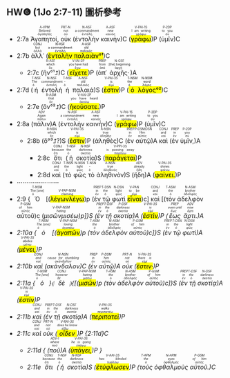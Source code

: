 ## HW❻ (1Jo 2:7-11) 圖析參考



- 2:7a <RUBY><ruby><ruby>Ἀγαπητοί,<rt>ἀγαπητός</rt></ruby><rt>Beloved</rt></ruby><rt>A-VPM</rt></RUBY> <RUBY><ruby><ruby>οὐκ<rt>οὐ</rt></ruby><rt>not</rt></ruby><rt>PRT-N</rt></RUBY> (<RUBY><ruby><ruby>ἐντολὴν<rt>ἐντολή</rt></ruby><rt>a commandment</rt></ruby><rt>N-ASF</rt></RUBY> <RUBY><ruby><ruby>καινὴν<rt>καινός</rt></ruby><rt>new</rt></ruby><rt>A-ASF</rt></RUBY>)C (<RUBY><ruby><ruby><mark class='verb'>γράφω</mark><rt>γράφω</rt></ruby><rt>I am writing</rt></ruby><rt>V-PAI-1S</rt></RUBY>)P (<RUBY><ruby><ruby>ὑμῖν<rt>σύ</rt></ruby><rt>to you</rt></ruby><rt>P-2DP</rt></RUBY>)C
- 2:7b <RUBY><ruby><ruby>ἀλλ᾽<rt>ἀλλά</rt></ruby><rt>but</rt></ruby><rt>CONJ</rt></RUBY> (<mark><RUBY><ruby><ruby>ἐντολὴν<rt>ἐντολή</rt></ruby><rt>a commandment</rt></ruby><rt>N-ASF</rt></RUBY> <RUBY><ruby><ruby>παλαιὰν<rt>παλαιός</rt></ruby><rt>old</rt></ruby><rt>A-ASF</rt></RUBY>°¹</mark>)C 
	- 2:7c (<RUBY><ruby><ruby>ἣν°¹⮥<rt>ὅς</rt></ruby><rt>which</rt></ruby><rt>R-ASF</rt></RUBY>)C (<RUBY><ruby><ruby><mark class='verb'>εἴχετε</mark><rt>ἔχω</rt></ruby><rt>you have had</rt></ruby><rt>V-IAI-2P</rt></RUBY>)P (<RUBY><ruby><ruby>ἀπ᾽<rt>ἀπό</rt></ruby><rt>from</rt></ruby><rt>PREP</rt></RUBY> <RUBY><ruby><ruby>ἀρχῆς·<rt>ἀρχή</rt></ruby><rt>[the] beginning</rt></ruby><rt>N-GSF</rt></RUBY>)A 
- 2:7d (<RUBY><ruby><ruby>ἡ<rt>ὁ</rt></ruby><rt>The</rt></ruby><rt>T-NSF</rt></RUBY> <RUBY><ruby><ruby>ἐντολὴ<rt>ἐντολή</rt></ruby><rt>commandment</rt></ruby><rt>N-NSF</rt></RUBY> <RUBY><ruby><ruby>ἡ<rt>ὁ</rt></ruby><rt>-</rt></ruby><rt>T-NSF</rt></RUBY> <RUBY><ruby><ruby>παλαιά<rt>παλαιός</rt></ruby><rt>old</rt></ruby><rt>A-NSF</rt></RUBY>)S (<RUBY><ruby><ruby><mark class='verb'>ἐστιν</mark><rt>εἰμί</rt></ruby><rt>is</rt></ruby><rt>V-PAI-3S</rt></RUBY>)P (<mark><RUBY><ruby><ruby>ὁ<rt>ὁ</rt></ruby><rt>the</rt></ruby><rt>T-NSM</rt></RUBY> <RUBY><ruby><ruby>λόγος<rt>λόγος</rt></ruby><rt>word</rt></ruby><rt>N-NSM</rt></RUBY>°²</mark>)C 
	- 2:7e (<RUBY><ruby><ruby>ὃν°²⮥<rt>ὅς</rt></ruby><rt>that</rt></ruby><rt>R-ASM</rt></RUBY>)C (<RUBY><ruby><ruby><mark class='verb'>ἠκούσατε.</mark><rt>ἀκούω</rt></ruby><rt>you have heard</rt></ruby><rt>V-AAI-2P</rt></RUBY>)P 
- 2:8a (<RUBY><ruby><ruby>πάλιν<rt>πάλιν</rt></ruby><rt>Again</rt></ruby><rt>ADV</rt></RUBY>)A (<RUBY><ruby><ruby>ἐντολὴν<rt>ἐντολή</rt></ruby><rt>a commandment</rt></ruby><rt>N-ASF</rt></RUBY> <RUBY><ruby><ruby>καινὴν<rt>καινός</rt></ruby><rt>new</rt></ruby><rt>A-ASF</rt></RUBY>)C (<RUBY><ruby><ruby><mark class='verb'>γράφω</mark><rt>γράφω</rt></ruby><rt>I am writing</rt></ruby><rt>V-PAI-1S</rt></RUBY>)P (<RUBY><ruby><ruby>ὑμῖν<rt>σύ</rt></ruby><rt>to you</rt></ruby><rt>P-2DP</rt></RUBY>)C 
	- 2:8b (<RUBY><ruby><ruby>ὅ°³⮥?<rt>ὅς</rt></ruby><rt>which</rt></ruby><rt>R-NSN</rt></RUBY>)S (<RUBY><ruby><ruby><mark class='verb'>ἐστιν</mark><rt>εἰμί</rt></ruby><rt>is</rt></ruby><rt>V-PAI-3S</rt></RUBY>)P (<RUBY><ruby><ruby>ἀληθὲς<rt>ἀληθής</rt></ruby><rt>true</rt></ruby><rt>A-NSN</rt></RUBY>)C (<RUBY><ruby><ruby>ἐν<rt>ἐν</rt></ruby><rt>in</rt></ruby><rt>PREP</rt></RUBY> <RUBY><ruby><ruby>αὐτῷ<rt>αὐτός</rt></ruby><rt>Him</rt></ruby><rt>P-DSM⁞DSN</rt></RUBY>)A <RUBY><ruby><ruby>καὶ<rt>καί</rt></ruby><rt>and</rt></ruby><rt>CONJ</rt></RUBY> (<RUBY><ruby><ruby>ἐν<rt>ἐν</rt></ruby><rt>in</rt></ruby><rt>PREP</rt></RUBY> <RUBY><ruby><ruby>ὑμῖν,<rt>σύ</rt></ruby><rt>you</rt></ruby><rt>P-2DP</rt></RUBY>)A
		- 2:8c <RUBY><ruby><ruby>ὅτι<rt>ὅτι</rt></ruby><rt>because</rt></ruby><rt>CONJ</rt></RUBY> (<RUBY><ruby><ruby>ἡ<rt>ὁ</rt></ruby><rt>the</rt></ruby><rt>T-NSF</rt></RUBY> <RUBY><ruby><ruby>σκοτία<rt>σκοτία</rt></ruby><rt>darkness</rt></ruby><rt>N-NSF</rt></RUBY>)S (<RUBY><ruby><ruby><mark class='verb'>παράγεται</mark><rt>παράγω</rt></ruby><rt>is passing away</rt></ruby><rt>V-PPI-3S</rt></RUBY>)P
		- 2:8d <RUBY><ruby><ruby>καὶ<rt>καί</rt></ruby><rt>and</rt></ruby><rt>CONJ</rt></RUBY> (<RUBY><ruby><ruby>τὸ<rt>ὁ</rt></ruby><rt>the</rt></ruby><rt>T-NSN</rt></RUBY> <RUBY><ruby><ruby>φῶς<rt>φῶς</rt></ruby><rt>light</rt></ruby><rt>N-NSN</rt></RUBY> <RUBY><ruby><ruby>τὸ<rt>ὁ</rt></ruby><rt>-</rt></ruby><rt>T-NSN</rt></RUBY> <RUBY><ruby><ruby>ἀληθινὸν<rt>ἀληθινός</rt></ruby><rt>true</rt></ruby><rt>A-NSN</rt></RUBY>)S (<RUBY><ruby><ruby>ἤδη<rt>ἤδη</rt></ruby><rt>already</rt></ruby><rt>ADV</rt></RUBY>)A (<RUBY><ruby><ruby><mark class='verb'>φαίνει.</mark><rt>φαίνω</rt></ruby><rt>shines</rt></ruby><rt>V-PAI-3S</rt></RUBY>)P 
- ⋯⋯⋯⋯⋯⋯⋯
- 2:9 {<RUBY><ruby><ruby>Ὁ<rt>ὁ</rt></ruby><rt>The [one]</rt></ruby><rt>T-NSM</rt></RUBY> [(<RUBY><ruby><ruby><mark class='ptc'><mark class='inf'>λέγων</em></mark><rt>λέγω</rt></ruby><rt>claiming</rt></ruby><rt>V-PAP-NSM</rt></RUBY>)p (<RUBY><ruby><ruby>ἐν<rt>ἐν</rt></ruby><rt>in</rt></ruby><rt>PREP</rt></RUBY> <RUBY><ruby><ruby>τῷ<rt>ὁ</rt></ruby><rt>the</rt></ruby><rt>T-DSN</rt></RUBY> <RUBY><ruby><ruby>φωτὶ<rt>φῶς</rt></ruby><rt>light</rt></ruby><rt>N-DSN</rt></RUBY> <RUBY><ruby><ruby><mark class='ptc'>εἶναι</mark><rt>εἰμί</rt></ruby><rt>to be</rt></ruby><rt>V-PAN</rt></RUBY>)c] <RUBY><ruby><ruby>καὶ<rt>καί</rt></ruby><rt>and</rt></ruby><rt>CONJ</rt></RUBY> [(<RUBY><ruby><ruby>τὸν<rt>ὁ</rt></ruby><rt>the</rt></ruby><rt>T-ASM</rt></RUBY> <RUBY><ruby><ruby>ἀδελφὸν<rt>ἀδελφός</rt></ruby><rt>brother</rt></ruby><rt>N-ASM</rt></RUBY> <RUBY><ruby><ruby>αὐτοῦ<rt>αὐτός</rt></ruby><rt>of him</rt></ruby><rt>P-GSM</rt></RUBY>)c (<RUBY><ruby><ruby><em><em>μισῶν</em></mark><rt>μισέω</rt></ruby><rt>hating</rt></ruby><rt>V-PAP-NSM</rt></RUBY>)p]}S (<RUBY><ruby><ruby>ἐν<rt>ἐν</rt></ruby><rt>in</rt></ruby><rt>PREP</rt></RUBY> <RUBY><ruby><ruby>τῇ<rt>ὁ</rt></ruby><rt>the</rt></ruby><rt>T-DSF</rt></RUBY> <RUBY><ruby><ruby>σκοτίᾳ<rt>σκοτία</rt></ruby><rt>darkness</rt></ruby><rt>P-DSF</rt></RUBY>)A (<RUBY><ruby><ruby><mark class='verb'>ἐστὶν</mark><rt>εἰμί</rt></ruby><rt>is</rt></ruby><rt>V-PAI-3S</rt></RUBY>)P (<RUBY><ruby><ruby>ἕως<rt>ἕως</rt></ruby><rt>even until</rt></ruby><rt>PREP</rt></RUBY> <RUBY><ruby><ruby>ἄρτι.<rt>ἄρτι</rt></ruby><rt>now</rt></ruby><rt>ADV</rt></RUBY>)A 
- 2:10a {<RUBY><ruby><ruby>ὁ<rt>ὁ</rt></ruby><rt>The [one]</rt></ruby><rt>T-NSM</rt></RUBY> [(<RUBY><ruby><ruby><mark class='ptc'>ἀγαπῶν</mark><rt>ἀγαπάω</rt></ruby><rt>loving</rt></ruby><rt>V-PAP-NSM</rt></RUBY>)p (<RUBY><ruby><ruby>τὸν<rt>ὁ</rt></ruby><rt>the</rt></ruby><rt>T-ASM</rt></RUBY> <RUBY><ruby><ruby>ἀδελφὸν<rt>ἀδελφός</rt></ruby><rt>brother</rt></ruby><rt>N-ASM</rt></RUBY> <RUBY><ruby><ruby>αὐτοῦ<rt>αὐτός</rt></ruby><rt>of him</rt></ruby><rt>P-GSM</rt></RUBY>)c]}S (<RUBY><ruby><ruby>ἐν<rt>ἐν</rt></ruby><rt>in</rt></ruby><rt>PREP</rt></RUBY> <RUBY><ruby><ruby>τῷ<rt>ὁ</rt></ruby><rt>the</rt></ruby><rt>T-DSN</rt></RUBY> <RUBY><ruby><ruby>φωτὶ<rt>φῶς</rt></ruby><rt>light</rt></ruby><rt>N-DSN</rt></RUBY>)A (<RUBY><ruby><ruby><mark class='verb'>μένει,</mark><rt>μένω</rt></ruby><rt>abides</rt></ruby><rt>V-PAI-3S</rt></RUBY>)P
- 2:10b <RUBY><ruby><ruby>καὶ<rt>καί</rt></ruby><rt>and</rt></ruby><rt>CONJ</rt></RUBY> (<RUBY><ruby><ruby>σκάνδαλον<rt>σκάνδαλον</rt></ruby><rt>cause for stumbling</rt></ruby><rt>N-NSN</rt></RUBY>)C (<RUBY><ruby><ruby>ἐν<rt>ἐν</rt></ruby><rt>in</rt></ruby><rt>PREP</rt></RUBY> <RUBY><ruby><ruby>αὐτῷ<rt>αὐτός</rt></ruby><rt>him</rt></ruby><rt>P-DSM</rt></RUBY>)A <RUBY><ruby><ruby>οὐκ<rt>οὐ</rt></ruby><rt>not</rt></ruby><rt>PRT-N</rt></RUBY> (<RUBY><ruby><ruby><mark class='verb'>ἔστιν·</mark><rt>εἰμί</rt></ruby><rt>there is</rt></ruby><rt>V-PAI-3S</rt></RUBY>)P 
- 2:11a {<RUBY><ruby><ruby>ὁ<rt>ὁ</rt></ruby><rt>The [one]</rt></ruby><rt>T-NSM</rt></RUBY>}⦇ <RUBY><ruby><ruby>δὲ<rt>δέ</rt></ruby><rt>however</rt></ruby><rt>CONJ</rt></RUBY> ⦈{[(<RUBY><ruby><ruby><mark class='ptc'>μισῶν</mark><rt>μισέω</rt></ruby><rt>hating</rt></ruby><rt>V-PAP-NSM</rt></RUBY>)p (<RUBY><ruby><ruby>τὸν<rt>ὁ</rt></ruby><rt>the</rt></ruby><rt>T-ASM</rt></RUBY> <RUBY><ruby><ruby>ἀδελφὸν<rt>ἀδελφός</rt></ruby><rt>brother</rt></ruby><rt>N-ASM</rt></RUBY> <RUBY><ruby><ruby>αὐτοῦ<rt>αὐτός</rt></ruby><rt>of him</rt></ruby><rt>P-GSM</rt></RUBY>)c]}S (<RUBY><ruby><ruby>ἐν<rt>ἐν</rt></ruby><rt>in</rt></ruby><rt>PREP</rt></RUBY> <RUBY><ruby><ruby>τῇ<rt>ὁ</rt></ruby><rt>the</rt></ruby><rt>T-DSF</rt></RUBY> <RUBY><ruby><ruby>σκοτίᾳ<rt>σκοτία</rt></ruby><rt>darkness</rt></ruby><rt>N-DSF</rt></RUBY>)A (<RUBY><ruby><ruby><mark class='verb'>ἐστὶν</mark><rt>εἰμί</rt></ruby><rt>is</rt></ruby><rt>V-PAI-3S</rt></RUBY>)P
- 2:11b <RUBY><ruby><ruby>καὶ<rt>καί</rt></ruby><rt>and</rt></ruby><rt>CONJ</rt></RUBY> (<RUBY><ruby><ruby>ἐν<rt>ἐν</rt></ruby><rt>in</rt></ruby><rt>PREP</rt></RUBY> <RUBY><ruby><ruby>τῇ<rt>ὁ</rt></ruby><rt>the</rt></ruby><rt>T-DSF</rt></RUBY> <RUBY><ruby><ruby>σκοτίᾳ<rt>σκοτία</rt></ruby><rt>darkness</rt></ruby><rt>N-DSF</rt></RUBY>)A (<RUBY><ruby><ruby><mark class='verb'>περιπατεῖ</mark><rt>περιπατέω</rt></ruby><rt>walks</rt></ruby><rt>V-PAI-3S</rt></RUBY>)P
- 2:11c <RUBY><ruby><ruby>καὶ<rt>καί</rt></ruby><rt>and</rt></ruby><rt>CONJ</rt></RUBY> <RUBY><ruby><ruby>οὐκ<rt>οὐ</rt></ruby><rt>not</rt></ruby><rt>PRT-N</rt></RUBY> (<RUBY><ruby><ruby><mark class='verb'>οἶδεν</mark><rt>εἴδω</rt></ruby><rt>does he know</rt></ruby><rt>V-RAI-3S</rt></RUBY>)P {2:11d}C
	- 2:11d { (<RUBY><ruby><ruby>ποῦ<rt>ποῦ</rt></ruby><rt>where</rt></ruby><rt>ADV-I</rt></RUBY>)A (<RUBY><ruby><ruby><mark class='verb'>ὑπάγει,</mark><rt>ὑπάγω</rt></ruby><rt>he is going</rt></ruby><rt>V-PAI-3S</rt></RUBY>)P }
	- 2:11e <RUBY><ruby><ruby>ὅτι<rt>ὅτι</rt></ruby><rt>because</rt></ruby><rt>CONJ</rt></RUBY> (<RUBY><ruby><ruby>ἡ<rt>ὁ</rt></ruby><rt>the</rt></ruby><rt>T-NSF</rt></RUBY> <RUBY><ruby><ruby>σκοτία<rt>σκοτία</rt></ruby><rt>darkness</rt></ruby><rt>N-NSF</rt></RUBY>)S (<RUBY><ruby><ruby><mark class='verb'>ἐτύφλωσεν</mark><rt>τυφλόω</rt></ruby><rt>has blinded</rt></ruby><rt>V-AAI-3S</rt></RUBY>)P (<RUBY><ruby><ruby>τοὺς<rt>ὁ</rt></ruby><rt>the</rt></ruby><rt>T-APM</rt></RUBY> <RUBY><ruby><ruby>ὀφθαλμοὺς<rt>ὀφθαλμός</rt></ruby><rt>eyes</rt></ruby><rt>N-APM</rt></RUBY> <RUBY><ruby><ruby>αὐτοῦ.<rt>αὐτός</rt></ruby><rt>of him</rt></ruby><rt>P-GSM</rt></RUBY>)C